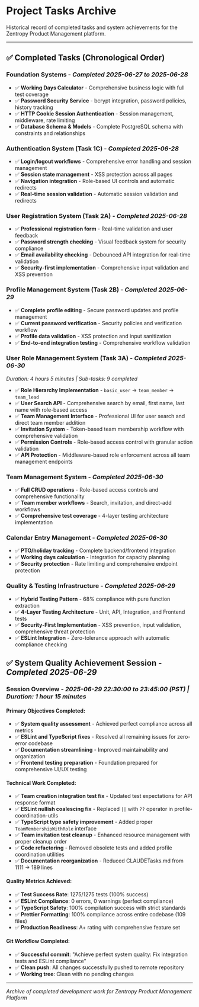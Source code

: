 # Project Tasks Archive

Historical record of completed tasks and system achievements for the Zentropy Product Management platform.

---

## ✅ Completed Tasks (Chronological Order)

### **Foundation Systems** - *Completed 2025-06-27 to 2025-06-28*
- ✅ **Working Days Calculator** - Comprehensive business logic with full test coverage
- ✅ **Password Security Service** - bcrypt integration, password policies, history tracking  
- ✅ **HTTP Cookie Session Authentication** - Session management, middleware, rate limiting
- ✅ **Database Schema & Models** - Complete PostgreSQL schema with constraints and relationships

### **Authentication System (Task 1C)** - *Completed 2025-06-28*
- ✅ **Login/logout workflows** - Comprehensive error handling and session management
- ✅ **Session state management** - XSS protection across all pages
- ✅ **Navigation integration** - Role-based UI controls and automatic redirects
- ✅ **Real-time session validation** - Automatic session validation and redirects

### **User Registration System (Task 2A)** - *Completed 2025-06-28*
- ✅ **Professional registration form** - Real-time validation and user feedback
- ✅ **Password strength checking** - Visual feedback system for security compliance
- ✅ **Email availability checking** - Debounced API integration for real-time validation
- ✅ **Security-first implementation** - Comprehensive input validation and XSS prevention

### **Profile Management System (Task 2B)** - *Completed 2025-06-29*
- ✅ **Complete profile editing** - Secure password updates and profile management
- ✅ **Current password verification** - Security policies and verification workflow
- ✅ **Profile data validation** - XSS protection and input sanitization
- ✅ **End-to-end integration testing** - Comprehensive workflow validation

### **User Role Management System (Task 3A)** - *Completed 2025-06-30* 
*Duration: 4 hours 5 minutes | Sub-tasks: 9 completed*
- ✅ **Role Hierarchy Implementation** - `basic_user` → `team_member` → `team_lead`
- ✅ **User Search API** - Comprehensive search by email, first name, last name with role-based access
- ✅ **Team Management Interface** - Professional UI for user search and direct team member addition
- ✅ **Invitation System** - Token-based team membership workflow with comprehensive validation
- ✅ **Permission Controls** - Role-based access control with granular action validation
- ✅ **API Protection** - Middleware-based role enforcement across all team management endpoints

### **Team Management System** - *Completed 2025-06-30*
- ✅ **Full CRUD operations** - Role-based access controls and comprehensive functionality
- ✅ **Team member workflows** - Search, invitation, and direct-add workflows
- ✅ **Comprehensive test coverage** - 4-layer testing architecture implementation

### **Calendar Entry Management** - *Completed 2025-06-30*
- ✅ **PTO/holiday tracking** - Complete backend/frontend integration
- ✅ **Working days calculation** - Integration for capacity planning
- ✅ **Security protection** - Rate limiting and comprehensive endpoint protection

### **Quality & Testing Infrastructure** - *Completed 2025-06-29*
- ✅ **Hybrid Testing Pattern** - 68% compliance with pure function extraction
- ✅ **4-Layer Testing Architecture** - Unit, API, Integration, and Frontend tests
- ✅ **Security-First Implementation** - XSS prevention, input validation, comprehensive threat protection
- ✅ **ESLint Integration** - Zero-tolerance approach with automatic compliance checking


## ✅ System Quality Achievement Session - *Completed 2025-06-29*

### **Session Overview** - *2025-06-29 22:30:00 to 23:45:00 (PST) | Duration: 1 hour 15 minutes*

#### **Primary Objectives Completed:**
- ✅ **System quality assessment** - Achieved perfect compliance across all metrics
- ✅ **ESLint and TypeScript fixes** - Resolved all remaining issues for zero-error codebase
- ✅ **Documentation streamlining** - Improved maintainability and organization
- ✅ **Frontend testing preparation** - Foundation prepared for comprehensive UI/UX testing

#### **Technical Work Completed:**
- ✅ **Team creation integration test fix** - Updated test expectations for API response format
- ✅ **ESLint nullish coalescing fix** - Replaced `||` with `??` operator in profile-coordination-utils
- ✅ **TypeScript type safety improvement** - Added proper `TeamMembershipWithRole` interface
- ✅ **Team invitation test cleanup** - Enhanced resource management with proper cleanup order
- ✅ **Code refactoring** - Removed obsolete tests and added profile coordination utilities
- ✅ **Documentation reorganization** - Reduced CLAUDETasks.md from 1111 → 189 lines

#### **Quality Metrics Achieved:**
- ✅ **Test Success Rate**: 1275/1275 tests (100% success)
- ✅ **ESLint Compliance**: 0 errors, 0 warnings (perfect compliance)
- ✅ **TypeScript Safety**: 100% compilation success with strict standards
- ✅ **Prettier Formatting**: 100% compliance across entire codebase (109 files)
- ✅ **Production Readiness**: A+ rating with comprehensive feature set

#### **Git Workflow Completed:**
- ✅ **Successful commit**: "Achieve perfect system quality: Fix integration tests and ESLint compliance"
- ✅ **Clean push**: All changes successfully pushed to remote repository
- ✅ **Working tree**: Clean with no pending changes

---

*Archive of completed development work for Zentropy Product Management Platform*